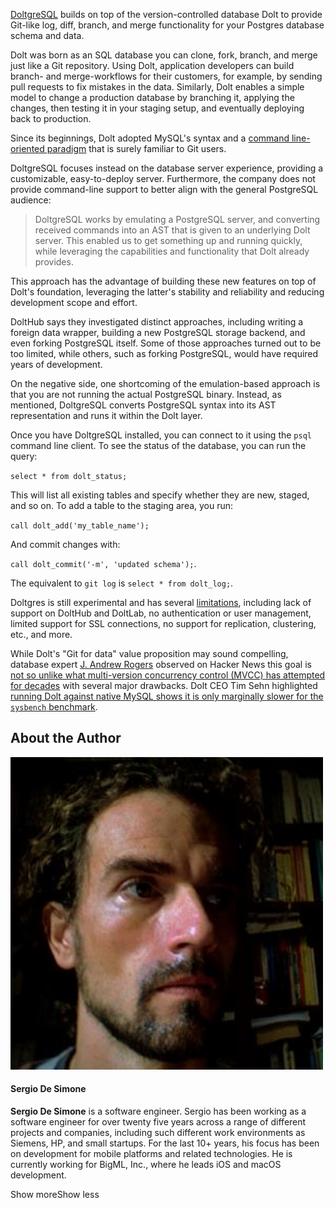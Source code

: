 <div class="article__data">
<p><a href="https://www.dolthub.com/blog/2023-11-01-announcing-doltgresql/">DoltgreSQL</a> builds on top of the version-controlled database Dolt to provide Git-like log, diff, branch, and merge functionality for your Postgres database schema and data.</p>

<p>Dolt was born as an SQL database you can clone, fork, branch, and merge just like a Git repository. Using Dolt, application developers can build branch- and merge-workflows for their customers, for example, by sending pull requests to fix mistakes in the data. Similarly, Dolt enables a simple model to change a production database by branching it, applying the changes, then testing it in your staging setup, and eventually deploying back to production.</p>

<p>Since its beginnings, Dolt adopted MySQL's syntax and a <a href="https://docs.dolthub.com/cli-reference/git-comparison">command line-oriented paradigm</a> that is surely familiar to Git users.</p>

<p>DoltgreSQL focuses instead on the database server experience, providing a customizable, easy-to-deploy server. Furthermore, the company does not provide command-line support to better align with the general PostgreSQL audience:</p>

<blockquote>
<p>DoltgreSQL works by emulating a PostgreSQL server, and converting received commands into an AST that is given to an underlying Dolt server. This enabled us to get something up and running quickly, while leveraging the capabilities and functionality that Dolt already provides.</p>
</blockquote>

<p>This approach has the advantage of building these new features on top of Dolt's foundation, leveraging the latter's stability and reliability and reducing development scope and effort.</p>

<p>DoltHub says they investigated distinct approaches, including writing a foreign data wrapper, building a new PostgreSQL storage backend, and even forking PostgreSQL itself. Some of those approaches turned out to be too limited, while others, such as forking PostgreSQL, would have required years of development.</p>

<p>On the negative side, one shortcoming of the emulation-based approach is that you are not running the actual PostgreSQL binary. Instead, as mentioned, DoltgreSQL converts PostgreSQL syntax into its AST representation and runs it within the Dolt layer.</p>

<p>Once you have DoltgreSQL installed, you can connect to it using the <code>psql</code> command line client. To see the status of the database, you can run the query:</p>

<p><code>select * from dolt_status;</code></p>

<p>This will list all existing tables and specify whether they are new, staged, and so on. To add a table to the staging area, you run:</p>

<p><code>call dolt_add('my_table_name');</code></p>

<p>And commit changes with:</p>

<p><code>call dolt_commit('-m', 'updated schema');</code>.</p>

<p>The equivalent to <code>git log</code> is <code>select * from dolt_log;</code>.</p>

<p>Doltgres is still experimental and has several <a href="https://github.com/dolthub/doltgresql#limitations">limitations</a>, including lack of support on DoltHub and DoltLab, no authentication or user management, limited support for SSL connections, no support for replication, clustering, etc., and more.</p>

<p>While Dolt's "Git for data" value proposition may sound compelling, database expert <a href="http://www.jandrewrogers.com/about/">J. Andrew Rogers</a> observed on Hacker News this goal is <a href="https://news.ycombinator.com/item?id=31852067">not so unlike what multi-version concurrency control (MVCC) has&nbsp;attempted for decades</a> with several major drawbacks. Dolt CEO Tim Sehn highlighted <a href="https://docs.dolthub.com/sql-reference/benchmarks/latency">running Dolt against native MySQL shows it is only marginally slower for the <code>sysbench</code> benchmark</a>.</p>

<div class="author-section-full"> <!-- main wrapper for authors section -->
        <h2>About the Author</h2> <!-- section title -->
            <div class="author" data-id="author-Sergio-De-Simone"> <!-- main wrapper for each author -->
                <a href="/profile/Sergio-De-Simone/" class="avatar author__avatar"><img src="image.png" alt="testing" width="500"></a>
                <div class="content-author">
                    <h4><strong>Sergio De Simone</strong></h4>
                    <div class="show-author-bio">
                        <p>
                            <!-- author bio will be inserted by frontend -->
                        <b>Sergio De Simone</b> is a software engineer. Sergio has been working as a software engineer for over twenty five years across a range of different projects and companies, including such different work environments as Siemens, HP, and small startups. For the last 10+ years, his focus has been on development for mobile platforms and related technologies. He is currently working for BigML, Inc., where he leads iOS and macOS development.</p>
                        <span>
                            <div class="icon button-icon icon__plus-circle"></div><span class="show-more">Show more</span><span class="show-less">Show less</span>
                        </span>
                    </div>
                </div>
            </div>
    </div>
</div>
